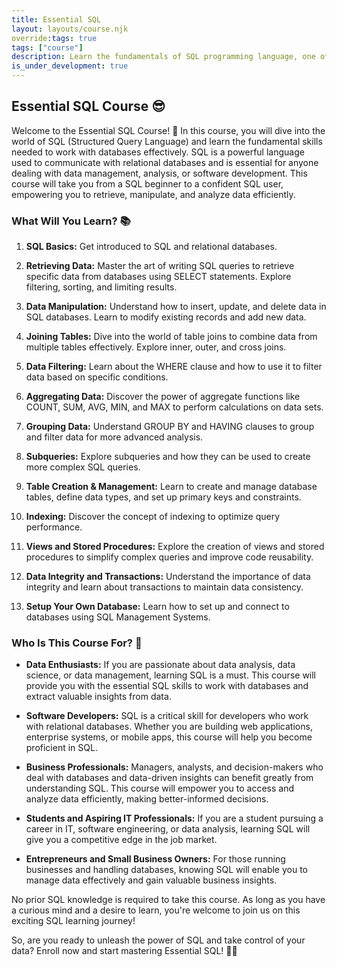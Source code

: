 ```yaml
---
title: Essential SQL
layout: layouts/course.njk
override:tags: true
tags: ["course"]
description: Learn the fundamentals of SQL programming language, one of the most widely used languages for managing and manipulating data in databases.
is_under_development: true
---
```


<!---
<div class="alert-warning">
This course is currently under development and will be released soon!
</div>
-->

## **Essential SQL Course** 😎

Welcome to the Essential SQL Course! 🚀 In this course, you will dive into the world of SQL (Structured Query Language) and learn the fundamental skills needed to work with databases effectively. SQL is a powerful language used to communicate with relational databases and is essential for anyone dealing with data management, analysis, or software development. This course will take you from a SQL beginner to a confident SQL user, empowering you to retrieve, manipulate, and analyze data efficiently.

### **What Will You Learn?** 📚

1. **SQL Basics:** Get introduced to SQL and relational databases.

2. **Retrieving Data:** Master the art of writing SQL queries to retrieve specific data from databases using SELECT statements. Explore filtering, sorting, and limiting results.

3. **Data Manipulation:** Understand how to insert, update, and delete data in SQL databases. Learn to modify existing records and add new data.

4. **Joining Tables:** Dive into the world of table joins to combine data from multiple tables effectively. Explore inner, outer, and cross joins.

5. **Data Filtering:** Learn about the WHERE clause and how to use it to filter data based on specific conditions.

6. **Aggregating Data:** Discover the power of aggregate functions like COUNT, SUM, AVG, MIN, and MAX to perform calculations on data sets.

7. **Grouping Data:** Understand GROUP BY and HAVING clauses to group and filter data for more advanced analysis.

8. **Subqueries:** Explore subqueries and how they can be used to create more complex SQL queries.

9. **Table Creation & Management:** Learn to create and manage database tables, define data types, and set up primary keys and constraints.

10. **Indexing:** Discover the concept of indexing to optimize query performance.

11. **Views and Stored Procedures:** Explore the creation of views and stored procedures to simplify complex queries and improve code reusability.

12. **Data Integrity and Transactions:** Understand the importance of data integrity and learn about transactions to maintain data consistency.

13. **Setup Your Own Database:** Learn how to set up and connect to databases using SQL Management Systems.

### **Who Is This Course For?** 🎯

- **Data Enthusiasts:** If you are passionate about data analysis, data science, or data management, learning SQL is a must. This course will provide you with the essential SQL skills to work with databases and extract valuable insights from data.

- **Software Developers:** SQL is a critical skill for developers who work with relational databases. Whether you are building web applications, enterprise systems, or mobile apps, this course will help you become proficient in SQL.

- **Business Professionals:** Managers, analysts, and decision-makers who deal with databases and data-driven insights can benefit greatly from understanding SQL. This course will empower you to access and analyze data efficiently, making better-informed decisions.

- **Students and Aspiring IT Professionals:** If you are a student pursuing a career in IT, software engineering, or data analysis, learning SQL will give you a competitive edge in the job market.

- **Entrepreneurs and Small Business Owners:** For those running businesses and handling databases, knowing SQL will enable you to manage data effectively and gain valuable business insights.

No prior SQL knowledge is required to take this course. As long as you have a curious mind and a desire to learn, you're welcome to join us on this exciting SQL learning journey!

So, are you ready to unleash the power of SQL and take control of your data? Enroll now and start mastering Essential SQL! 💪🔥

<!---
<div class="alert-warning">
This course is currently under development and will be released soon!
</div>
-->
